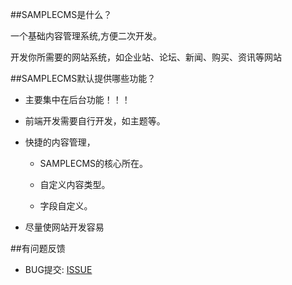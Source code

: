 ##SAMPLECMS是什么？

一个基础内容管理系统,方便二次开发。

开发你所需要的网站系统，如企业站、论坛、新闻、购买、资讯等网站

##SAMPLECMS默认提供哪些功能？

* 主要集中在后台功能！！！

* 前端开发需要自行开发，如主题等。

* 快捷的内容管理，

  * SAMPLECMS的核心所在。

  * 自定义内容类型。

  * 字段自定义。


* 尽量使网站开发容易
 

##有问题反馈

* BUG提交: [ISSUE](https://github.com/samplecms/samplecms/issues)

  